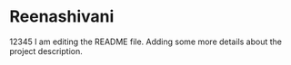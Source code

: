 # Reenashivani
12345
I am editing the README file. Adding some more details about the project description.
